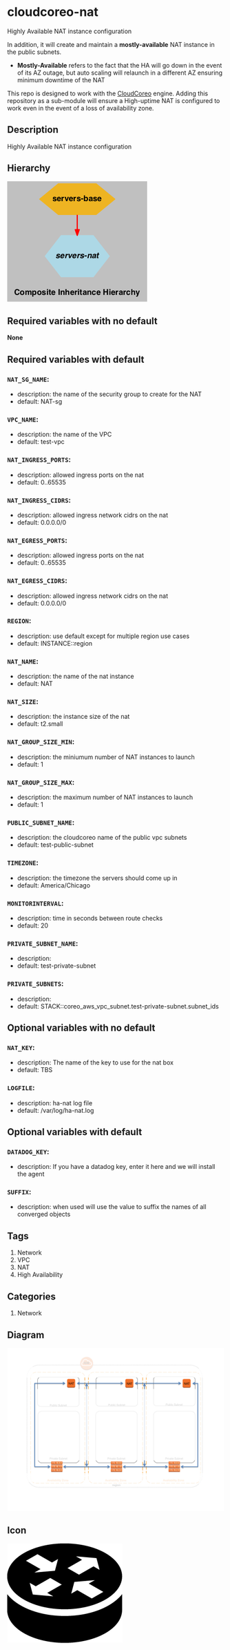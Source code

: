 cloudcoreo-nat
==============

Highly Available NAT instance configuration

In addition, it will create and maintain a <b>mostly-available</b> NAT instance in the public subnets.

* <b>Mostly-Available</b> refers to the fact that the HA will go down in the event of its AZ outage, but auto scaling will relaunch in a different AZ ensuring minimum downtime of the NAT

This repo is designed to work with the [CloudCoreo](http://www.cloudcoreo.com) engine. Adding this repository as a sub-module will ensure a High-uptime NAT is configured to work even in the event of a loss of availability zone.


## Description
Highly Available NAT instance configuration

## Hierarchy
![composite inheritance hierarchy](https://raw.githubusercontent.com/CloudCoreo/servers-nat/master/images/hierarchy.png "composite inheritance hierarchy")



## Required variables with no default

**None**


## Required variables with default

### `NAT_SG_NAME`:
  * description: the name of the security group to create for the NAT
  * default: NAT-sg


### `VPC_NAME`:
  * description: the name of the VPC
  * default: test-vpc


### `NAT_INGRESS_PORTS`:
  * description: allowed ingress ports on the nat
  * default: 0..65535

### `NAT_INGRESS_CIDRS`:
  * description: allowed ingress network cidrs on the nat
  * default: 0.0.0.0/0

### `NAT_EGRESS_PORTS`:
  * description: allowed ingress ports on the nat
  * default: 0..65535

### `NAT_EGRESS_CIDRS`:
  * description: allowed ingress network cidrs on the nat
  * default: 0.0.0.0/0

### `REGION`:
  * description: use default except for multiple region use cases
  * default: INSTANCE::region

### `NAT_NAME`:
  * description: the name of the nat instance
  * default: NAT


### `NAT_SIZE`:
  * description: the instance size of the nat
  * default: t2.small


### `NAT_GROUP_SIZE_MIN`:
  * description: the miniumum number of NAT instances to launch
  * default: 1

### `NAT_GROUP_SIZE_MAX`:
  * description: the maximum number of NAT instances to launch
  * default: 1

### `PUBLIC_SUBNET_NAME`:
  * description: the cloudcoreo name of the public vpc subnets
  * default: test-public-subnet


### `TIMEZONE`:
  * description: the timezone the servers should come up in
  * default: America/Chicago


### `MONITORINTERVAL`:
  * description: time in seconds between route checks
  * default: 20

### `PRIVATE_SUBNET_NAME`:
  * description: 
  * default: test-private-subnet


### `PRIVATE_SUBNETS`:
  * description: 
  * default: STACK::coreo_aws_vpc_subnet.test-private-subnet.subnet_ids



## Optional variables with no default

### `NAT_KEY`:
  * description: The name of the key to use for the nat box
  * default: TBS


### `LOGFILE`:
  * description: ha-nat log file
  * default: /var/log/ha-nat.log



## Optional variables with default

### `DATADOG_KEY`:
  * description: If you have a datadog key, enter it here and we will install the agent

### `SUFFIX`:
  * description: when used will use the value to suffix the names of all converged objects

## Tags
1. Network
1. VPC
1. NAT
1. High Availability

## Categories
1. Network



## Diagram
![alt text](https://raw.githubusercontent.com/CloudCoreo/servers-nat/master/images/diagram.png "HA-NAT")


## Icon
![alt text](https://raw.githubusercontent.com/CloudCoreo/servers-nat/master/images/icon.png "HA-NAT icon")

